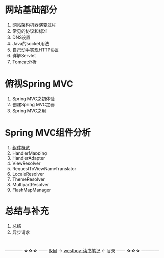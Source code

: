 # 网站基础部分

1. 网站架构机器演变过程
2. 常见的协议和标准
3. DNS设置
4. Java的socket用法
5. 自己动手实现HTTP协议
6. 详解Servlet
7. Tomcat分析

# 俯视Spring MVC

1. Spring MVC之初体验
2. 创建Spring MVC之器
3. Spring MVC之用

# Spring MVC组件分析

1. [组件概览](31.组件概览.md)
2. HandlerMapping
3. HandlerAdapter
4. ViewResolver
5. RequestToViewNameTranslator
6. LocaleResolver
7. ThemeResolver
8. MultipartResolver
9. FlashMapManager

# 总结与补充

1. 总结
2. 异步请求 

#
———— ☆☆☆ —— 返回 -> [westboy-读书笔记](../index.md) <- 目录 —— ☆☆☆ ————